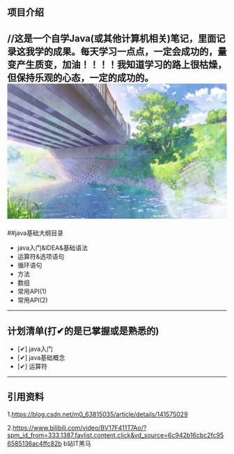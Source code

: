 项目介绍
---------------------------------------------------------------------------------------------------------------------------------------------------------------------------------------
//这是一个自学Java(或其他计算机相关)笔记，里面记录这我学的成果。每天学习一点点，一定会成功的，量变产生质变，加油！！！！我知道学习的路上很枯燥，但保持乐观的心态，一定的成功的。
![image](https://github.com/An53657/Program/blob/main/Pictures/1713106450740.jpg)
---------------------------------------------------------------------------------------------------------------------------------------------------------------------------------------
##java基础大纲目录
- java入门&IDEA&基础语法
- 运算符&选项语句
- 循环语句
- 方法
- 数组
- 常用API(1)
- 常用API(2)
---------------------------------------------------------------------------------------------------------------------------------------------------------------------------------------
##  计划清单(打✔的是已掌握或是熟悉的)
- [✔] java入门
- [✔] java基础概念
- [✔] 运算符
  
---------------------------------------------------------------------------------------------------------------------------------------------------------------------------------------
## 引用资料
1.https://blog.csdn.net/m0_63815035/article/details/141575029 

2.https://www.bilibili.com/video/BV17F411T7Ao/?spm_id_from=333.1387.favlist.content.click&vd_source=6c942b16cbc2fc956585136ac4ffc82b b站IT黑马
